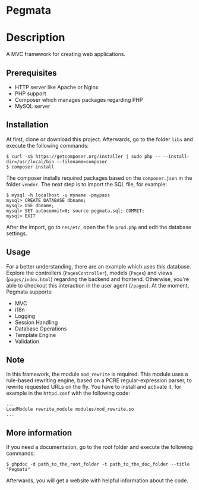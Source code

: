 Pegmata
============

# Description
A MVC framework for creating web applications.

## Prerequisites
+ HTTP server like Apache or Nginx
+ PHP support
+ Composer which manages packages regarding PHP
+ MySQL server

## Installation
At first, clone or download this project. Afterwards, go to the folder `libs` and execute the following commands:
```
$ curl -sS https://getcomposer.org/installer | sudo php -- --install-dir=/usr/local/bin --filename=composer
$ composer install
```
The composer installs required packages based on the `composer.json` in the folder `vendor`. The next step is to import the SQL file, for example:
```
$ mysql -h localhost -u myname -pmypass
mysql> CREATE DATABASE dbname;
mysql> USE dbname;
mysql> SET autocommit=0; source pegmata.sql; COMMIT;
mysql> EXIT
```
After the import, go to `res/etc`, open the file `prod.php` and edit the database settings.

## Usage
For a better understanding, there are an example which uses this database. Explore the controllers (`PagesController`), models (`Pages`) and views (`pages/index.html`) regarding the backend and frontend. Otherwise, you're able to checkout this interaction in the user agent (`/pages`). At the moment, Pegmata supports:
+ MVC
+ i18n
+ Logging
+ Session Handling
+ Database Operations
+ Template Engine
+ Validation

## Note
In this framework, the module `mod_rewrite` is required. This module uses a rule-based rewriting engine, based on a PCRE regular-expression parser, to rewrite requested URLs on the fly. You have to install and activate it, for example in the `httpd.conf` with the following code:
```
...
LoadModule rewrite_module modules/mod_rewrite.so
...
```

## More information
If you need a documentation, go to the root folder and execute the following commands:

```
$ phpdoc -d path_to_the_root_folder -t path_to_the_doc_folder --title "Pegmata"
```
Afterwards, you will get a website with helpful information about the code.
